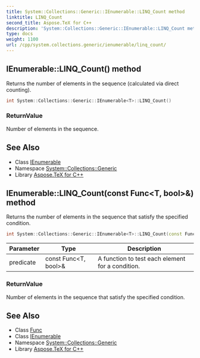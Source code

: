 ```yaml
---
title: System::Collections::Generic::IEnumerable::LINQ_Count method
linktitle: LINQ_Count
second_title: Aspose.TeX for C++
description: 'System::Collections::Generic::IEnumerable::LINQ_Count method. Returns the number of elements in the sequence (calculated via direct counting) in C++.'
type: docs
weight: 1100
url: /cpp/system.collections.generic/ienumerable/linq_count/
---
```

## IEnumerable::LINQ_Count() method


Returns the number of elements in the sequence (calculated via direct counting).

```cpp
int System::Collections::Generic::IEnumerable<T>::LINQ_Count()
```


### ReturnValue

Number of elements in the sequence.

## See Also

* Class [IEnumerable](../)
* Namespace [System::Collections::Generic](../../)
* Library [Aspose.TeX for C++](../../../)
## IEnumerable::LINQ_Count(const Func\<T, bool\>\&) method


Returns the number of elements in the sequence that satisfy the specified condition.

```cpp
int System::Collections::Generic::IEnumerable<T>::LINQ_Count(const Func<T, bool> &predicate)
```


| Parameter | Type | Description |
| --- | --- | --- |
| predicate | const Func\<T, bool\>\& | A function to test each element for a condition. |

### ReturnValue

Number of elements in the sequence that satisfy the specified condition.

## See Also

* Class [Func](../../../system/func/)
* Class [IEnumerable](../)
* Namespace [System::Collections::Generic](../../)
* Library [Aspose.TeX for C++](../../../)
